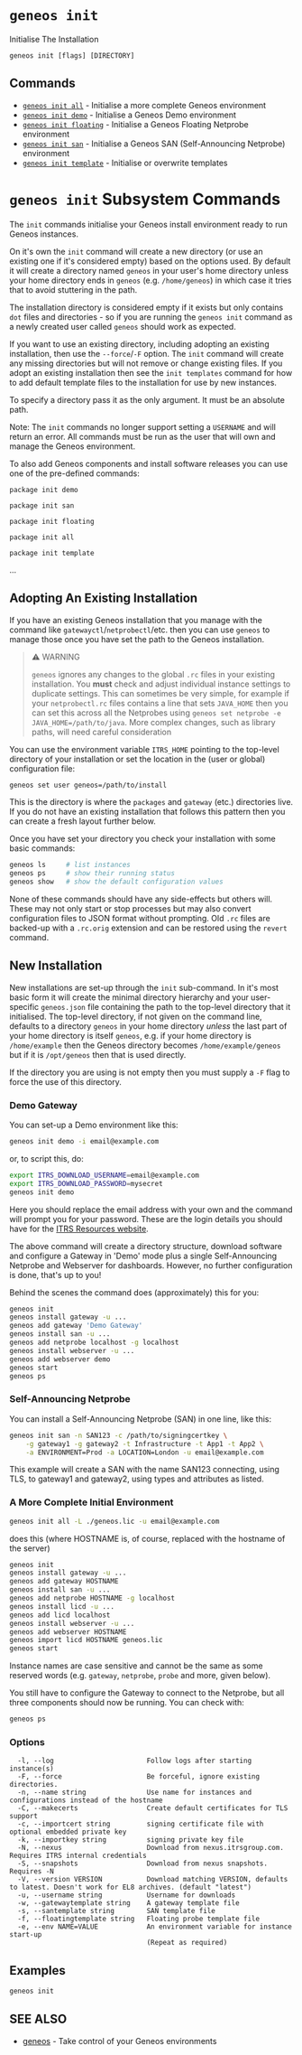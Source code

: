# `geneos init`

Initialise The Installation

```text
geneos init [flags] [DIRECTORY]
```

## Commands

* [`geneos init all`](geneos_init_all.md)	 - Initialise a more complete Geneos environment
* [`geneos init demo`](geneos_init_demo.md)	 - Initialise a Geneos Demo environment
* [`geneos init floating`](geneos_init_floating.md)	 - Initialise a Geneos Floating Netprobe environment
* [`geneos init san`](geneos_init_san.md)	 - Initialise a Geneos SAN (Self-Announcing Netprobe) environment
* [`geneos init template`](geneos_init_template.md)	 - Initialise or overwrite templates

# `geneos init` Subsystem Commands

The `init` commands initialise your Geneos install environment ready to run Geneos instances.

On it's own the `init` command will create a new directory (or use an existing one if it's considered empty) based on the options used. By default it will create a directory named `geneos` in your user's home directory unless your home directory ends in `geneos` (e.g. `/home/geneos`) in which case it tries that to avoid stuttering in the path.

The installation directory is considered empty if it exists but only contains `dot` files and directories - so if you are running the `geneos init` command as a newly created user called `geneos` should work as expected.

If you want to use an existing directory, including adopting an existing installation, then use the `--force`/`-F` option. The `init` command will create any missing directories but will not remove or change existing files. If you adopt an existing installation then see the `init templates` command for how to add default template files to the installation for use by new instances.

To specify a directory pass it as the only argument. It must be an absolute path.

Note: The `init` commands no longer support setting a `USERNAME` and will return an error. All commands must be run as the user that will own and manage the Geneos environment.

To also add Geneos components and install software releases you can use one of the pre-defined commands:

`package init demo`

`package init san`

`package init floating`

`package init all`

`package init template`

...

## Adopting An Existing Installation

If you have an existing Geneos installation that you manage with the command like `gatewayctl`/`netprobectl`/etc. then you can use `geneos` to manage those once you have set the path to the Geneos installation.

> :warning:  WARNING
>
> `geneos` ignores any changes to the global `.rc` files in your existing installation. You **must** check and adjust individual instance settings to duplicate settings. This can sometimes be very simple, for example if your `netprobectl.rc` files contains a line that sets `JAVA_HOME` then you can set this across all the Netprobes using `geneos set netprobe -e JAVA_HOME=/path/to/java`. More complex changes, such as library paths, will need careful consideration

You can use the environment variable `ITRS_HOME` pointing to the top-level directory of your installation or set the location in the (user or global) configuration file:

```bash
geneos set user geneos=/path/to/install
```

This is the directory is where the `packages` and `gateway` (etc.) directories live. If you do not have an existing installation that follows this pattern then you can create a fresh layout further below.

Once you have set your directory you check your installation with some basic commands:

```bash
geneos ls     # list instances
geneos ps     # show their running status
geneos show   # show the default configuration values
```

None of these commands should have any side-effects but others will. These may not only start or stop processes but may also convert configuration files to JSON format without prompting. Old `.rc` files are backed-up with a `.rc.orig` extension and can be restored using the `revert` command.

## New Installation

New installations are set-up through the `init` sub-command. In it's most basic form it will create the minimal directory hierarchy and your user-specific `geneos.json` file containing the path to the top-level directory that it initialised. The top-level directory, if not given on the command line, defaults to a directory `geneos` in your home directory *unless* the last part of your home directory is itself `geneos`, e.g. if your home directory is `/home/example` then the Geneos directory becomes `/home/example/geneos` but if it is `/opt/geneos` then that is used directly.

If the directory you are using is not empty then you must supply a `-F` flag to  force the use of this directory.

### Demo Gateway

You can set-up a Demo environment like this:

```bash
geneos init demo -i email@example.com
```

or, to script this, do:

```bash
export ITRS_DOWNLOAD_USERNAME=email@example.com
export ITRS_DOWNLOAD_PASSWORD=mysecret
geneos init demo
```

Here you should replace the email address with your own and the command will prompt you for your password. These are the login details you should have for the [ITRS Resources website](https://resources.itrsgroup.com/).

The above command will create a directory structure, download software and configure a Gateway in 'Demo' mode plus a single Self-Announcing Netprobe and Webserver for dashboards. However, no further configuration is done, that's up to you!

Behind the scenes the command does (approximately) this for you:

```bash
geneos init
geneos install gateway -u ...
geneos add gateway 'Demo Gateway'
geneos install san -u ...
geneos add netprobe localhost -g localhost
geneos install webserver -u ...
geneos add webserver demo
geneos start
geneos ps
```

### Self-Announcing Netprobe

You can install a Self-Announcing Netprobe (SAN) in one line, like this:

```bash
geneos init san -n SAN123 -c /path/to/signingcertkey \
    -g gateway1 -g gateway2 -t Infrastructure -t App1 -t App2 \
    -a ENVIRONMENT=Prod -a LOCATION=London -u email@example.com
```

This example will create a SAN with the name SAN123 connecting, using TLS, to gateway1 and gateway2, using types and attributes as listed.

### A More Complete Initial Environment

```bash
geneos init all -L ./geneos.lic -u email@example.com
```

does this (where HOSTNAME is, of course, replaced with the hostname of the server)

```bash
geneos init
geneos install gateway -u ...
geneos add gateway HOSTNAME
geneos install san -u ...
geneos add netprobe HOSTNAME -g localhost
geneos install licd -u ...
geneos add licd localhost
geneos install webserver -u ...
geneos add webserver HOSTNAME
geneos import licd HOSTNAME geneos.lic
geneos start
```

Instance names are case sensitive and cannot be the same as some reserved words (e.g. `gateway`, `netprobe`, `probe` and more, given below).

You still have to configure the Gateway to connect to the Netprobe, but all three components should now be running. You can check with:

```bash
geneos ps
```

### Options

```text
  -l, --log                       Follow logs after starting instance(s)
  -F, --force                     Be forceful, ignore existing directories.
  -n, --name string               Use name for instances and configurations instead of the hostname
  -C, --makecerts                 Create default certificates for TLS support
  -c, --importcert string         signing certificate file with optional embedded private key
  -k, --importkey string          signing private key file
  -N, --nexus                     Download from nexus.itrsgroup.com. Requires ITRS internal credentials
  -S, --snapshots                 Download from nexus snapshots. Requires -N
  -V, --version VERSION           Download matching VERSION, defaults to latest. Doesn't work for EL8 archives. (default "latest")
  -u, --username string           Username for downloads
  -w, --gatewaytemplate string    A gateway template file
  -s, --santemplate string        SAN template file
  -f, --floatingtemplate string   Floating probe template file
  -e, --env NAME=VALUE            An environment variable for instance start-up
                                  (Repeat as required)
```

## Examples

```bash
geneos init

```

## SEE ALSO

* [geneos](geneos.md)	 - Take control of your Geneos environments
